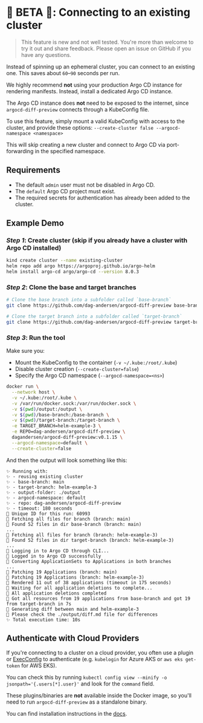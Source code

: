 # 🚧 BETA 🚧: Connecting to an existing cluster

> This feature is new and not well tested. You're more than welcome to try it out and share feedback. Please open an issue on GitHub if you have any questions. 

Instead of spinning up an ephemeral cluster, you can connect to an existing one. This saves about `60`–`90` seconds per run.

We highly recommend **not** using your production Argo CD instance for rendering manifests. Instead, install a dedicated Argo CD instance.

The Argo CD instance does **not** need to be exposed to the internet, since `argocd-diff-preview` connects through a KubeConfig file.

To use this feature, simply mount a valid KubeConfig with access to the cluster, and provide these options: `--create-cluster false --argocd-namespace <namespace>`

This will skip creating a new cluster and connect to Argo CD via port-forwarding in the specified namespace.

## Requirements

- The default `admin` user must not be disabled in Argo CD.
- The `default` Argo CD project must exist.
- The required secrets for authentication has already been added to the cluster.

## Example Demo

### _Step 1_: Create cluster (skip if you already have a cluster with Argo CD installed)
```bash
kind create cluster --name existing-cluster
helm repo add argo https://argoproj.github.io/argo-helm
helm install argo-cd argo/argo-cd --version 8.0.3
```


### _Step 2_: Clone the base and target branches
```bash
# Clone the base branch into a subfolder called `base-branch`
git clone https://github.com/dag-andersen/argocd-diff-preview base-branch --depth 1 -q 

# Clone the target branch into a subfolder called `target-branch`
git clone https://github.com/dag-andersen/argocd-diff-preview target-branch --depth 1 -q -b helm-example-3
```

### _Step 3_: Run the tool

Make sure you:
- Mount the KubeConfig to the container (`-v ~/.kube:/root/.kube`)
- Disable cluster creation (`--create-cluster=false`)
- Specify the Argo CD namespace (`--argocd-namespace=<ns>`)

```bash
docker run \
  --network host \
  -v ~/.kube:/root/.kube \
  -v /var/run/docker.sock:/var/run/docker.sock \
  -v $(pwd)/output:/output \
  -v $(pwd)/base-branch:/base-branch \
  -v $(pwd)/target-branch:/target-branch \
  -e TARGET_BRANCH=helm-example-3 \
  -e REPO=dag-andersen/argocd-diff-preview \
  dagandersen/argocd-diff-preview:v0.1.15 \
  --argocd-namespace=default \
  --create-cluster=false
```

And then the output will look something like this:

```
✨ Running with:
✨ - reusing existing cluster
✨ - base-branch: main
✨ - target-branch: helm-example-3
✨ - output-folder: ./output
✨ - argocd-namespace: default
✨ - repo: dag-andersen/argocd-diff-preview
✨ - timeout: 180 seconds
🔑 Unique ID for this run: 60993
🤖 Fetching all files for branch (branch: main)
🤖 Found 52 files in dir base-branch (branch: main)
...
🤖 Fetching all files for branch (branch: helm-example-3)
🤖 Found 52 files in dir target-branch (branch: helm-example-3)
...
🦑 Logging in to Argo CD through CLI...
🦑 Logged in to Argo CD successfully
🤖 Converting ApplicationSets to Applications in both branches
...
🤖 Patching 19 Applications (branch: main)
🤖 Patching 19 Applications (branch: helm-example-3)
🤖 Rendered 11 out of 38 applications (timeout in 175 seconds)
🧼 Waiting for all application deletions to complete...
🧼 All application deletions completed
🤖 Got all resources from 19 applications from base-branch and got 19 from target-branch in 7s
🔮 Generating diff between main and helm-example-3
🙏 Please check the ./output/diff.md file for differences
✨ Total execution time: 10s
```

## Authenticate with Cloud Providers

If you're connecting to a cluster on a cloud provider, you often use a plugin or [ExecConfig](https://kubernetes.io/docs/reference/config-api/kubeconfig.v1/#ExecConfig) to authenticate (e.g. `kubelogin` for Azure AKS or `aws eks get-token` for AWS EKS).

You can check this by running `kubectl config view --minify -o jsonpath='{.users[*].user}'` and look for the `command` field.

These plugins/binaries are **not** available inside the Docker image, so you'll need to run `argocd-diff-preview` as a standalone binary.

You can find installation instructions in the [docs](https://dag-andersen.github.io/argocd-diff-preview/installation/#__tabbed_1_2).
